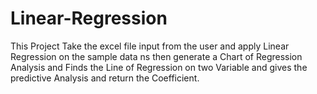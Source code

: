 # Linear-Regression
This Project Take the excel file input from the user and apply Linear Regression on the sample data ns then generate a Chart of Regression Analysis and Finds the Line of Regression on two Variable and gives the predictive Analysis and return the Coefficient. 
